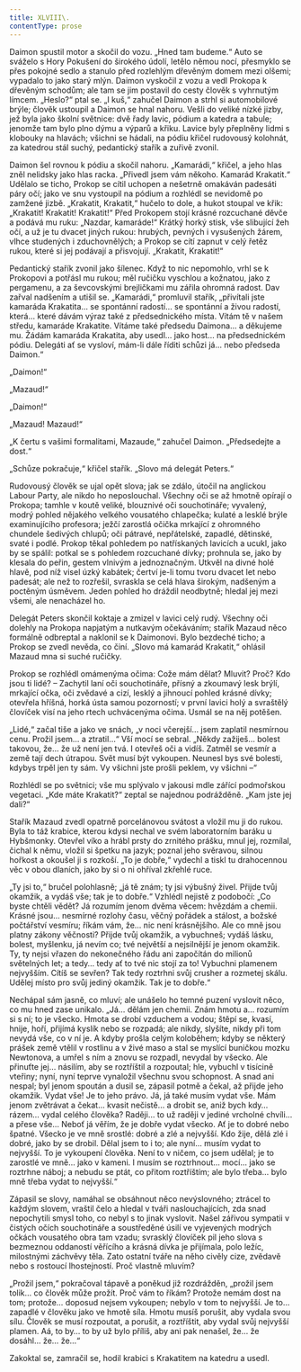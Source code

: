 ```yaml
---
title: XLVIII\.
contentType: prose
---
```


<section>

Daimon spustil motor a skočil do vozu. „Hned tam budeme.“ Auto se sváželo s Hory Pokušení do širokého údolí, letělo němou nocí, přesmyklo se přes pokojné sedlo a stanulo před rozlehlým dřevěným domem mezi olšemi; vypadalo to jako starý mlýn. Daimon vyskočil z vozu a vedl Prokopa k dřevěným schodům; ale tam se jim postavil do cesty člověk s vyhrnutým límcem. „Heslo?“ ptal se. „I kuš,“ zahučel Daimon a strhl si automobilové brýle; člověk ustoupil a Daimon se hnal nahoru. Vešli do veliké nízké jizby, jež byla jako školní světnice: dvě řady lavic, pódium a katedra a tabule; jenomže tam bylo plno dýmu a výparů a křiku. Lavice byly přeplněny lidmi s klobouky na hlavách; všichni se hádali, na pódiu křičel rudovousý kolohnát, za katedrou stál suchý, pedantický stařík a zuřivě zvonil.

Daimon šel rovnou k pódiu a skočil nahoru. „Kamarádi,“ křičel, a jeho hlas zněl nelidsky jako hlas racka. „Přivedl jsem vám někoho. Kamarád Krakatit.“ Udělalo se ticho, Prokop se cítil uchopen a nešetrně omakáván padesáti páry očí; jako ve snu vystoupil na pódium a rozhlédl se nevidomě po zamžené jizbě. „Krakatit, Krakatit,“ hučelo to dole, a hukot stoupal ve křik: „Krakatit! Krakatit! Krakatit!“ Před Prokopem stojí krásné rozcuchané děvče a podává mu ruku: „Nazdar, kamaráde!“ Krátký horký stisk, vše slibující žeh očí, a už je tu dvacet jiných rukou: hrubých, pevných i vysušených žárem, vlhce studených i zduchovnělých; a Prokop se cítí zapnut v celý řetěz rukou, které si jej podávají a přisvojují. „Krakatit, Krakatit!“

Pedantický stařík zvonil jako šílenec. Když to nic nepomohlo, vrhl se k Prokopovi a potřásl mu rukou; měl ručičku vyschlou a kožnatou, jako z pergamenu, a za ševcovskými brejličkami mu zářila ohromná radost. Dav zařval nadšením a utišil se. „Kamarádi,“ promluvil stařík, „přivítali jste kamaráda Krakatita… se spontánní radostí… se spontánní a živou radostí, která… které dávám výraz také z předsednického místa. Vítám tě v našem středu, kamaráde Krakatite. Vítáme také předsedu Daimona… a děkujeme mu. Žádám kamaráda Krakatita, aby usedl… jako host… na předsednickém pódiu. Delegáti ať se vysloví, mám-li dále říditi schůzi já… nebo předseda Daimon.“

„Daimon!“

„Mazaud!“

„Daimon!“

„Mazaud! Mazaud!“

„K čertu s vašimi formalitami, Mazaude,“ zahučel Daimon. „Předsedejte a dost.“

„Schůze pokračuje,“ křičel stařík. „Slovo má delegát Peters.“

Rudovousý člověk se ujal opět slova; jak se zdálo, útočil na anglickou Labour Party, ale nikdo ho neposlouchal. Všechny oči se až hmotně opírají o Prokopa; tamhle v koutě veliké, blouznivé oči souchotináře; vyvalený, modrý pohled nějakého velkého vousatého chlapečka; kulaté a lesklé brýle examinujícího profesora; ježčí zarostlá očička mrkající z ohromného chundele šedivých chlupů; oči pátravé, nepřátelské, zapadlé, dětinské, svaté i podlé. Prokop těkal pohledem po natřískaných lavicích a ucukl, jako by se spálil: potkal se s pohledem rozcuchané dívky; prohnula se, jako by klesala do peřin, gestem vlnivým a jednoznačným. Utkvěl na divné holé hlavě, pod níž visel úzký kabátek; čertví je-li tomu tvoru dvacet let nebo padesát; ale než to rozřešil, svraskla se celá hlava širokým, nadšeným a poctěným úsměvem. Jeden pohled ho dráždil neodbytně; hledal jej mezi všemi, ale nenacházel ho.

Delegát Peters skončil koktaje a zmizel v lavici celý rudý. Všechny oči dolehly na Prokopa napjatým a nutkavým očekáváním; stařík Mazaud něco formálně odbreptal a naklonil se k Daimonovi. Bylo bezdeché ticho; a Prokop se zvedl nevěda, co činí. „Slovo má kamarád Krakatit,“ ohlásil Mazaud mna si suché ručičky.

Prokop se rozhlédl omámenýma očima: Cože mám dělat? Mluvit? Proč? Kdo jsou ti lidé? – Zachytil laní oči souchotináře, přísný a zkoumavý lesk brýlí, mrkající očka, oči zvědavé a cizí, lesklý a jihnoucí pohled krásné dívky; otevřela hříšná, horká ústa samou pozorností; v první lavici holý a svraštělý človíček visí na jeho rtech uchvácenýma očima. Usmál se na něj potěšen.

„Lidé,“ začal tiše a jako ve snách, „v noci včerejší… jsem zaplatil nesmírnou cenu. Prožil jsem… a ztratil…“ Vší mocí se sebral. „Někdy zažiješ… bolest takovou, že… že už není jen tvá. I otevřeš oči a vidíš. Zatměl se vesmír a země tají dech útrapou. Svět musí být vykoupen. Neunesl bys své bolesti, kdybys trpěl jen ty sám. Vy všichni jste prošli peklem, vy všichni –“

Rozhlédl se po světnici; vše mu splývalo v jakousi mdle zářící podmořskou vegetaci. „Kde máte Krakatit?“ zeptal se najednou podrážděně. „Kam jste jej dali?“

Stařík Mazaud zvedl opatrně porcelánovou svátost a vložil mu ji do rukou. Byla to táž krabice, kterou kdysi nechal ve svém laboratorním baráku u Hybšmonky. Otevřel víko a hrábl prsty do zrnitého prášku, mnul jej, rozmílal, čichal k němu, vložil si špetku na jazyk; poznal jeho svěravou, silnou hořkost a okoušel ji s rozkoší. „To je dobře,“ vydechl a tiskl tu drahocennou věc v obou dlaních, jako by si o ni ohříval zkřehlé ruce.

„Ty jsi to,“ bručel polohlasně; „já tě znám; ty jsi výbušný živel. Přijde tvůj okamžik, a vydáš vše; tak je to dobře.“ Vzhlédl nejistě z podobočí: „Co byste chtěli vědět? Já rozumím jenom dvěma věcem: hvězdám a chemii. Krásné jsou… nesmírné rozlohy času, věčný pořádek a stálost, a božské počtářství vesmíru; říkám vám, že… nic není krásnějšího. Ale co mně jsou platny zákony věčnosti? Přijde tvůj okamžik, a vybuchneš; vydáš lásku, bolest, myšlenku, já nevím co; tvé největší a nejsilnější je jenom okamžik. Ty, ty nejsi vřazen do nekonečného řádu ani započítán do milionů světelných let; a tedy… tedy ať to tvé nic stojí za to! Vybuchni plamenem nejvyšším. Cítíš se sevřen? Tak tedy roztrhni svůj crusher a rozmetej skálu. Udělej místo pro svůj jediný okamžik. Tak je to dobře.“

Nechápal sám jasně, co mluví; ale unášelo ho temné puzení vyslovit něco, co mu hned zase unikalo. „Já… dělám jen chemii. Znám hmotu a… rozumím si s ní; to je všecko. Hmota se drobí vzduchem a vodou; štěpí se, kvasí, hnije, hoří, přijímá kyslík nebo se rozpadá; ale nikdy, slyšíte, nikdy při tom nevydá vše, co v ní je. A kdyby prošla celým koloběhem; kdyby se některý prášek země vtělil v rostlinu a v živé maso a stal se myslící buničkou mozku Newtonova, a umřel s ním a znovu se rozpadl, nevydal by všecko. Ale přinuťte jej… násilím, aby se roztříštil a rozpoutal; hle, vybuchl v tisícině vteřiny; nyní, nyní teprve vynaložil všechnu svou schopnost. A snad ani nespal; byl jenom spoután a dusil se, zápasil potmě a čekal, až přijde jeho okamžik. Vydat vše! Je to jeho právo. Já, já také musím vydat vše. Mám jenom zvětrávat a čekat… kvasit nečistě… a drobit se, aniž bych kdy… rázem… vydal celého člověka? Raději… to už raději v jediné vrcholné chvíli… a přese vše… Neboť já věřím, že je dobře vydat všecko. Ať je to dobré nebo špatné. Všecko je ve mně srostlé: dobré a zlé a nejvyšší. Kdo žije, dělá zlé i dobré, jako by se drobil. Dělal jsem to i to; ale nyní… musím vydat to nejvyšší. To je vykoupení člověka. Není to v ničem, co jsem udělal; je to zarostlé ve mně… jako v kameni. I musím se roztrhnout… mocí… jako se roztrhne náboj; a nebudu se ptát, co přitom roztříštím; ale bylo třeba… bylo mně třeba vydat to nejvyšší.“

Zápasil se slovy, namáhal se obsáhnout něco nevýslovného; ztrácel to každým slovem, vraštil čelo a hledal v tváři naslouchajících, zda snad nepochytili smysl toho, co nebyl s to jinak vyslovit. Našel zářivou sympatii v čistých očích souchotináře a soustředěné úsilí ve vyjevených modrých očkách vousatého obra tam vzadu; svrasklý človíček pil jeho slova s bezmeznou oddaností věřícího a krásná dívka je přijímala, polo ležíc, milostnými záchvěvy těla. Zato ostatní tváře na něho civěly cize, zvědavě nebo s rostoucí lhostejností. Proč vlastně mluvím?

„Prožil jsem,“ pokračoval tápavě a poněkud již rozdrážděn, „prožil jsem tolik… co člověk může prožít. Proč vám to říkám? Protože nemám dost na tom; protože… doposud nejsem vykoupen; nebylo v tom to nejvyšší. Je to… zapadlé v člověku jako ve hmotě síla. Hmotu musíš porušit, aby vydala svou sílu. Člověk se musí rozpoutat, a porušit, a roztříštit, aby vydal svůj nejvyšší plamen. Aá, to by… to by už bylo příliš, aby ani pak nenašel, že… že dosáhl… že… že…“

Zakoktal se, zamračil se, hodil krabici s Krakatitem na katedru a usedl.

</section>
